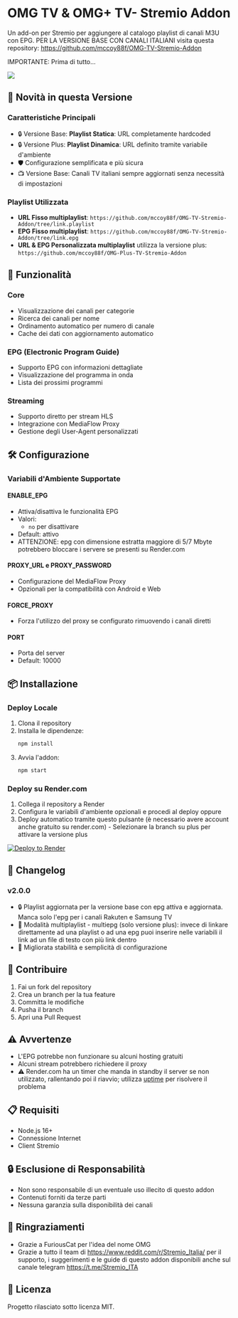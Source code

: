 # OMG TV & OMG+ TV- Stremio Addon

Un add-on per Stremio per aggiungere al catalogo playlist di canali M3U con EPG.
PER LA VERSIONE BASE CON CANALI ITALIANI visita questa repository: https://github.com/mccoy88f/OMG-TV-Stremio-Addon

IMPORTANTE: Prima di tutto...

<a href="https://www.buymeacoffee.com/mccoy88f"><img src="https://img.buymeacoffee.com/button-api/?text=Offrimi una birra&emoji=🍺&slug=mccoy88f&button_colour=FFDD00&font_colour=000000&font_family=Bree&outline_colour=000000&coffee_colour=ffffff" /></a>

## 🚀 Novità in questa Versione

### Caratteristiche Principali
- 🔒 Versione Base: **Playlist Statica**: URL completamente hardcoded
- 🔒 Versione Plus: **Playlist Dinamica**: URL definito tramite variabile d'ambiente
- 🛡️ Configurazione semplificata e più sicura
- 📺 Versione Base: Canali TV italiani sempre aggiornati senza necessità di impostazioni

### Playlist Utilizzata
- **URL Fisso multiplaylist**: `https://github.com/mccoy88f/OMG-TV-Stremio-Addon/tree/link.playlist`
- **EPG Fisso multiplaylist**: `https://github.com/mccoy88f/OMG-TV-Stremio-Addon/tree/link.epg`
- **URL & EPG Personalizzata multiplaylist** utilizza la versione plus: `https://github.com/mccoy88f/OMG-Plus-TV-Stremio-Addon`
  
## 🌟 Funzionalità 

### Core
- Visualizzazione dei canali per categorie
- Ricerca dei canali per nome
- Ordinamento automatico per numero di canale
- Cache dei dati con aggiornamento automatico

### EPG (Electronic Program Guide)
- Supporto EPG con informazioni dettagliate
- Visualizzazione del programma in onda
- Lista dei prossimi programmi

### Streaming
- Supporto diretto per stream HLS
- Integrazione con MediaFlow Proxy
- Gestione degli User-Agent personalizzati

## 🛠️ Configurazione

### Variabili d'Ambiente Supportate

#### ENABLE_EPG
- Attiva/disattiva le funzionalità EPG
- Valori: 
  - `no` per disattivare 
- Default: attivo
- ATTENZIONE: epg con dimensione estratta maggiore di 5/7 Mbyte potrebbero bloccare i servere se presenti su Render.com

#### PROXY_URL e PROXY_PASSWORD
- Configurazione del MediaFlow Proxy
- Opzionali per la compatibilità con Android e Web

#### FORCE_PROXY
- Forza l'utilizzo del proxy se configurato rimuovendo i canali diretti

#### PORT
- Porta del server
- Default: 10000

## 📦 Installazione

### Deploy Locale
1. Clona il repository
2. Installa le dipendenze:
   ```bash
   npm install
   ```
3. Avvia l'addon:
   ```bash
   npm start
   ```

### Deploy su Render.com
1. Collega il repository a Render
2. Configura le variabili d'ambiente opzionali e procedi al deploy oppure
3. Deploy automatico tramite questo pulsante (è necessario avere account anche gratuito su render.com) - Selezionare la branch su plus per attivare la versione plus

[![Deploy to Render](https://render.com/images/deploy-to-render-button.svg)](https://render.com/deploy?repo=https://github.com/mccoy88f/OMG-Plus-TV-Stremio-Addon)

## 🔄 Changelog

### v2.0.0
- 🔒 Playlist aggiornata per la versione base con epg attiva e aggiornata. Manca solo l'epg per i canali Rakuten e Samsung TV
- 📃 Modalità multiplaylist - multiepg (solo versione plus): invece di linkare direttamente ad una playlist o ad una epg puoi inserire nelle variabili il link ad un file di testo con più link dentro
- 🚀 Migliorata stabilità e semplicità di configurazione

## 🤝 Contribuire
1. Fai un fork del repository
2. Crea un branch per la tua feature
3. Committa le modifiche
4. Pusha il branch
5. Apri una Pull Request

## ⚠️ Avvertenze
- L'EPG potrebbe non funzionare su alcuni hosting gratuiti
- Alcuni stream potrebbero richiedere il proxy
- ⚠️ Render.com ha un timer che manda in standby il server se non utilizzato, rallentando poi il riavvio; utilizza [uptime](https://uptimerobot.com/) per risolvere il problema

## 📋 Requisiti
- Node.js 16+
- Connessione Internet
- Client Stremio

## 🔒 Esclusione di Responsabilità
- Non sono responsabile di un eventuale uso illecito di questo addon
- Contenuti forniti da terze parti
- Nessuna garanzia sulla disponibilità dei canali

## 👏 Ringraziamenti
- Grazie a FuriousCat per l'idea del nome OMG
- Grazie a tutto il team di https://www.reddit.com/r/Stremio_Italia/ per il supporto, i suggerimenti e le guide di questo addon disponibili anche sul canale telegram https://t.me/Stremio_ITA

## 📜 Licenza
Progetto rilasciato sotto licenza MIT.

